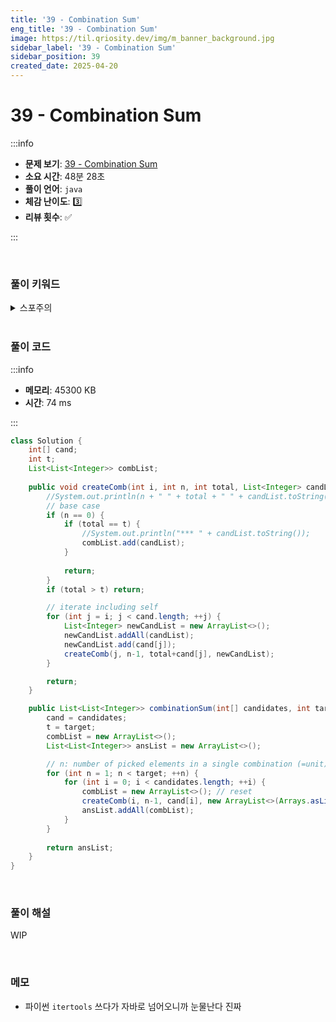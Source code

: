 ```yaml
---
title: '39 - Combination Sum'
eng_title: '39 - Combination Sum'
image: https://til.qriosity.dev/img/m_banner_background.jpg
sidebar_label: '39 - Combination Sum'
sidebar_position: 39
created_date: 2025-04-20
---
```


# 39 - Combination Sum

:::info

- **문제 보기**: [39 - Combination Sum](https://leetcode.com/problems/combination-sum)
- **소요 시간**: 48분 28초
- **풀이 언어**: `java`
- **체감 난이도**: 3️⃣
- **리뷰 횟수**: ✅

:::

<br />

### 풀이 키워드

<details>
<summary>스포주의</summary>

`dfs` `조합`

</details>

<br />

### 풀이 코드

:::info

- **메모리**: 45300 KB
- **시간**: 74 ms

:::

```java
class Solution {
    int[] cand;
    int t;
    List<List<Integer>> combList;
    
    public void createComb(int i, int n, int total, List<Integer> candList) {
        //System.out.println(n + " " + total + " " + candList.toString());
        // base case
        if (n == 0) {
            if (total == t) {
                //System.out.println("*** " + candList.toString());
                combList.add(candList);
            }
            
            return;
        }
        if (total > t) return;

        // iterate including self
        for (int j = i; j < cand.length; ++j) {
            List<Integer> newCandList = new ArrayList<>();
            newCandList.addAll(candList);
            newCandList.add(cand[j]);
            createComb(j, n-1, total+cand[j], newCandList);
        }

        return;
    }

    public List<List<Integer>> combinationSum(int[] candidates, int target) {
        cand = candidates;
        t = target;
        combList = new ArrayList<>();
        List<List<Integer>> ansList = new ArrayList<>();

        // n: number of picked elements in a single combination (=unit)
        for (int n = 1; n < target; ++n) {
            for (int i = 0; i < candidates.length; ++i) {
                combList = new ArrayList<>(); // reset
                createComb(i, n-1, cand[i], new ArrayList<>(Arrays.asList(cand[i])));
                ansList.addAll(combList);
            }
        }
        
        return ansList;
    }
}
```

<br />

### 풀이 해설

WIP

<br />

### 메모

- 파이썬 `itertools` 쓰다가 자바로 넘어오니까 눈물난다 진짜
